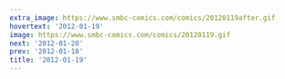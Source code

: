 ```yaml
---
extra_image: https://www.smbc-comics.com/comics/20120119after.gif
hovertext: '2012-01-19'
image: https://www.smbc-comics.com/comics/20120119.gif
next: '2012-01-20'
prev: '2012-01-18'
title: '2012-01-19'
---
```

